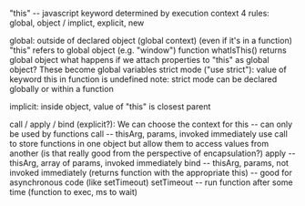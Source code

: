 "this" -- javascript keyword
determined by execution context
4 rules: global, object / implict, explicit, new

global:
outside of declared object (global context) (even if it's in a function)
"this" refers to global object (e.g. "window")
function whatIsThis() returns global object
what happens if we attach properties to "this" as global object?
These become global variables
strict mode ("use strict"): value of keyword this in function is undefined
note: strict mode can be declared globally or within a function

implicit:
inside object, value of "this" is closest parent

call / apply / bind (explicit?):
We can choose the context for this -- can only be used by functions
call -- thisArg, params, invoked immediately
use call to store functions in one object but allow them to access values from another (is that really good from the perspective of encapsulation?)
apply -- thisArg, array of params, invoked immediately
bind -- thisArg, params, not invoked immediately (returns function with the appropriate this) -- good for asynchronous code (like setTimeout)
setTimeout -- run function after some time (function to exec, ms to wait)